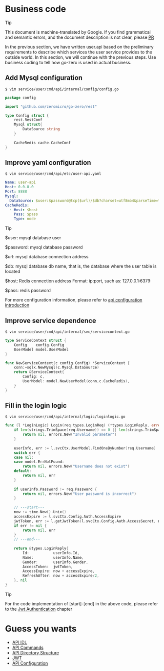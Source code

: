 # Business code

> [!TIP]
> This document is machine-translated by Google. If you find grammatical and semantic errors, and the document description is not clear, please [PR](doc-contibute.md)

In the previous section, we have written user.api based on the preliminary requirements to describe which services the user service provides to the outside world. In this section, we will continue with the previous steps.
Use business coding to tell how go-zero is used in actual business.

## Add Mysql configuration
```shell
$ vim service/user/cmd/api/internal/config/config.go
```
```go
package config

import "github.com/zeromicro/go-zero/rest"

type Config struct {
    rest.RestConf
    Mysql struct{
        DataSource string
    }
    
    CacheRedis cache.CacheConf
}
```

## Improve yaml configuration
```shell
$ vim service/user/cmd/api/etc/user-api.yaml
```
```yaml
Name: user-api
Host: 0.0.0.0
Port: 8888
Mysql:
  DataSource: $user:$password@tcp($url)/$db?charset=utf8mb4&parseTime=true&loc=Asia%2FShanghai
CacheRedis:
  - Host: $host
    Pass: $pass
    Type: node
```

> [!TIP]
> $user: mysql database user
> 
> $password: mysql database password
> 
> $url: mysql database connection address
> 
> $db: mysql database db name, that is, the database where the user table is located
> 
> $host: Redis connection address Format: ip:port, such as: 127.0.0.1:6379
> 
> $pass: redis password
> 
> For more configuration information, please refer to [api configuration introduction](api-config.md)

## Improve service dependence
```shell
$ vim service/user/cmd/api/internal/svc/servicecontext.go
```
```go
type ServiceContext struct {
    Config    config.Config
    UserModel model.UserModel
}

func NewServiceContext(c config.Config) *ServiceContext {
    conn:=sqlx.NewMysql(c.Mysql.DataSource)
    return &ServiceContext{
        Config: c,
        UserModel: model.NewUserModel(conn,c.CacheRedis),
    }
}
```
## Fill in the login logic
```shell
$ vim service/user/cmd/api/internal/logic/loginlogic.go
```

```go
func (l *LoginLogic) Login(req types.LoginReq) (*types.LoginReply, error) {
    if len(strings.TrimSpace(req.Username)) == 0 || len(strings.TrimSpace(req.Password)) == 0 {
        return nil, errors.New("Invalid parameter")
    }
    
    userInfo, err := l.svcCtx.UserModel.FindOneByNumber(req.Username)
    switch err {
    case nil:
    case model.ErrNotFound:
        return nil, errors.New("Username does not exist")
    default:
        return nil, err
    }
    
    if userInfo.Password != req.Password {
        return nil, errors.New("User password is incorrect")
    }
    
    // ---start---
    now := time.Now().Unix()
    accessExpire := l.svcCtx.Config.Auth.AccessExpire
    jwtToken, err := l.getJwtToken(l.svcCtx.Config.Auth.AccessSecret, now, l.svcCtx.Config.Auth.AccessExpire, userInfo.Id)
    if err != nil {
        return nil, err
    }
    // ---end---
    
    return &types.LoginReply{
        Id:           userInfo.Id,
        Name:         userInfo.Name,
        Gender:       userInfo.Gender,
        AccessToken:  jwtToken,
        AccessExpire: now + accessExpire,
        RefreshAfter: now + accessExpire/2,
    }, nil
}  
```
> [!TIP]
> For the code implementation of [start]-[end] in the above code, please refer to the [Jwt Authentication](jwt.md) chapter

# Guess you wants
* [API IDL](api-grammar.md)
* [API Commands](goctl-api.md)
* [API Directory Structure](api-dir.md)
* [JWT](jwt.md)
* [API Configuration](api-config.md)
